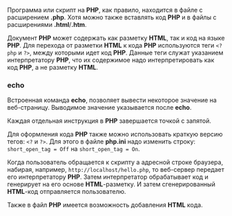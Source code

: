 Программа или скрипт на **PHP**, как правило, находится в файле с расширением **.php**. Хотя можно также вставлять код **PHP** и в файлы с расширениями **.html**/**.htm**.

Документ **PHP** может содержать как разметку **HTML**, так и код на языке **PHP**. Для перехода от разметки **HTML** к кода **PHP** используются теги ```<?php``` и ```?>```, между которыми идет код **PHP**. Данные теги служат указанием интерпретатору **PHP**, что их содержимое надо интерпретировать как код **PHP**, а не разметку **HTML**.

### echo
Встроенная команда **echo**, позволяет вывести некоторое значение на веб-страницу. Выводимое значение указывается после **echo**.

Каждая отдельная инструкция в **PHP** завершается точкой с запятой.

Для оформления кода **PHP** также можно использовать краткую версию тегов: ```<?``` и ```?>```. Для этого в файле **php.ini** надо изменить строку: ```short_open_tag = Off``` на ```short_open_tag = On```.

Когда пользователь обращается к скрипту а адресной строке браузера, набирая, например, ```http://localhost/hello.php```, то веб-сервер передает его интерпретатору **PHP**. Затем интерпретатор обрабатывает код и генерирует на его основе **HTML**-разметку. И затем сгенерированный **HTML**-код отправляется пользователю.

Также в файл **PHP** имеется возможность добавления **HTML** кода. 